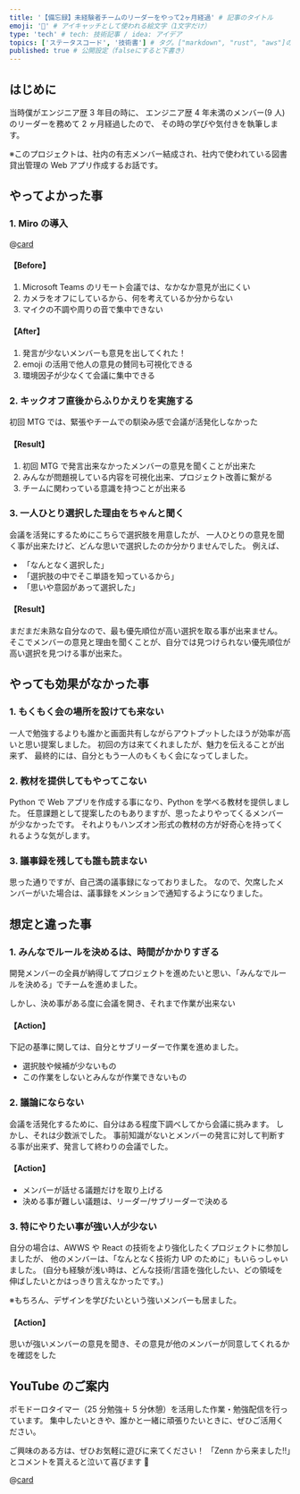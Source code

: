 ```yaml
---
title: '【備忘録】未経験者チームのリーダーをやって2ヶ月経過' # 記事のタイトル
emoji: '🤦' # アイキャッチとして使われる絵文字（1文字だけ）
type: 'tech' # tech: 技術記事 / idea: アイデア
topics: ['ステータスコード', '技術書'] # タグ。["markdown", "rust", "aws"]のように指定する
published: true # 公開設定（falseにすると下書き）
---
```


## はじめに

当時僕がエンジニア歴 3 年目の時に、
エンジニア歴 4 年未満のメンバー(9 人)のリーダーを務めて 2 ヶ月経過したので、
その時の学びや気付きを執筆します。

※このプロジェクトは、社内の有志メンバー結成され、社内で使われている図書貸出管理の Web アプリ作成するお話です。

## やってよかった事

### 1. Miro の導入

@[card](https://miro.com/ja/)

#### 【Before】

1. Microsoft Teams のリモート会議では、なかなか意見が出にくい
2. カメラをオフにしているから、何を考えているか分からない
3. マイクの不調や周りの音で集中できない

#### 【After】

1. 発言が少ないメンバーも意見を出してくれた！
2. emoji の活用で他人の意見の賛同も可視化できる
3. 環境因子が少なくて会議に集中できる

### 2. キックオフ直後からふりかえりを実施する

初回 MTG では、緊張やチームでの馴染み感で会議が活発化しなかった

#### 【Result】

1. 初回 MTG で発言出来なかったメンバーの意見を聞くことが出来た
2. みんなが問題視している内容を可視化出来、プロジェクト改善に繋がる
3. チームに関わっている意識を持つことが出来る

### 3. 一人ひとり選択した理由をちゃんと聞く

会議を活発にするためにこちらで選択肢を用意したが、
一人ひとりの意見を聞く事が出来たけど、どんな思いで選択したのか分かりませんでした。
例えば、

- 「なんとなく選択した」
- 「選択肢の中でそこ単語を知っているから」
- 「思いや意図があって選択した」

#### 【Result】

まだまだ未熟な自分なので、最も優先順位が高い選択を取る事が出来ません。
そこでメンバーの意見と理由を聞くことが、自分では見つけられない優先順位が高い選択を見つける事が出来た。

## やっても効果がなかった事

### 1. もくもく会の場所を設けても来ない

一人で勉強するよりも誰かと画面共有しながらアウトプットしたほうが効率が高いと思い提案しました。
初回の方は来てくれましたが、魅力を伝えることが出来ず、
最終的には、自分ともう一人のもくもく会になってしました。

### 2. 教材を提供してもやってこない

Python で Web アプリを作成する事になり、Python を学べる教材を提供しました。
任意課題として提案したのもありますが、思ったよりやってくるメンバーが少なかったです。
それよりもハンズオン形式の教材の方が好奇心を持ってくれるような気がします。

### 3. 議事録を残しても誰も読まない

思った通りですが、自己満の議事録になっておりました。
なので、欠席したメンバーがいた場合は、議事録をメンションで通知するようになりました。

## 想定と違った事

### 1. みんなでルールを決めるは、時間がかかりすぎる

開発メンバーの全員が納得してプロジェクトを進めたいと思い、「みんなでルールを決める」でチームを進めました。

しかし、決め事がある度に会議を開き、それまで作業が出来ない

#### 【Action】

下記の基準に関しては、自分とサブリーダーで作業を進めました。

- 選択肢や候補が少ないもの
- この作業をしないとみんなが作業できないもの

### 2. 議論にならない

会議を活発化するために、自分はある程度下調べしてから会議に挑みます。
しかし、それは少数派でした。
事前知識がないとメンバーの発言に対して判断する事が出来ず、発言して終わりの会議でした。

#### 【Action】

- メンバーが話せる議題だけを取り上げる
- 決める事が難しい議題は、リーダー/サブリーダーで決める

### 3. 特にやりたい事が強い人が少ない

自分の場合は、AWWS や React の技術をより強化したくプロジェクトに参加しましたが、
他のメンバーは、「なんとなく技術力 UP のために」もいらっしゃいました。
(自分も経験が浅い時は、どんな技術/言語を強化したい、どの領域を伸ばしたいとかはっきり言えなかったです。)

※もちろん、デザインを学びたいという強いメンバーも居ました。

#### 【Action】

思いが強いメンバーの意見を聞き、その意見が他のメンバーが同意してくれるかを確認をした

## YouTube のご案内

ポモドーロタイマー（25 分勉強＋ 5 分休憩）を活用した作業・勉強配信を行っています。
集中したいときや、誰かと一緒に頑張りたいときに、ぜひご活用ください。

ご興味のある方は、ぜひお気軽に遊びに来てください！
「Zenn から来ました!!」とコメントを貰えると泣いて喜びます 🤣

@[card](https://www.youtube.com/@aew2sbee)
